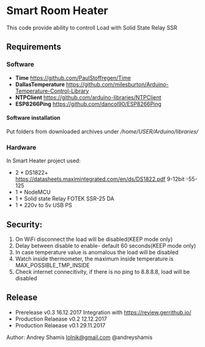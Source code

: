 # Smart Room Heater
This code provide ability to controll Load with Solid State Relay SSR


## Requirements
### Software
* **Time** https://github.com/PaulStoffregen/Time
* **DallasTemperature** https://github.com/milesburton/Arduino-Temperature-Control-Library
* **NTPClient** https://github.com/arduino-libraries/NTPClient
* **ESP8266Ping** https://github.com/dancol90/ESP8266Ping

#### Software installation
Put folders from downloaded archives under _/home/USER/Arduino/libraries/_

### Hardware
In Smart Heater project used:
* 2 * DS1822+   https://datasheets.maximintegrated.com/en/ds/DS1822.pdf  9-12bit  -55-125
* 1 * NodeMCU
* 1 * Solid state Relay FOTEK SSR-25 DA
* 1 * 220v to 5v USB PS
## Security:
1. On WiFi disconnect the load will be disabled(KEEP mode only)
2. Delay between disable to enable- default 60 seconds(KEEP mode only)
3. In case temperature value is anomalous the load will be disabled
4. Watch inside thermometer, the maximum inside temperature is MAX_POSSIBLE_TMP_INSIDE
5. Check internet connecitivity, if there is no ping to 8.8.8.8, load will be disabled

## Release
- Prerelease          v0.3 16.12.2017
  Integration with https://review.gerrithub.io/
- Production Relaease v0.2 12.12.2017
- Production Relaease v0.1 29.11.2017



Author: Andrey Shamis lolnik@gmail.com
@andreyshamis
